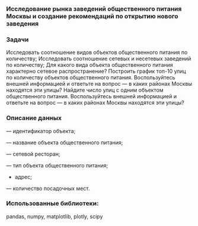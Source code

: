 ### Исследование рынка заведений общественного питания Москвы и создание рекомендаций по открытию нового заведения

### Задачи

Исследовать соотношение видов объектов общественного питания по количеству;
Исследовать соотношение сетевых и несетевых заведений по количеству;
Для какого вида объекта общественного питания характерно сетевое распространение?
Построить график топ-10 улиц по количеству объектов общественного питания. Воспользуйтесь внешней информацией и ответьте на вопрос — в каких районах Москвы находятся эти улицы?
Найдите число улиц с одним объектом общественного питания. Воспользуйтесь внешней информацией и ответьте на вопрос — в каких районах Москвы находятся эти улицы?

### Описание данных

— идентификатор объекта;

— название объекта общественного питания;

— сетевой ресторан;

— тип объекта общественного питания;

- адрес;

— количество посадочных мест.

### Использованные библиотеки:

pandas, numpy, matplotlib, plotly, scipy
